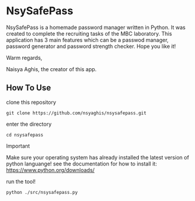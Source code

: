 # NsySafePass

NsySafePass is a homemade password manager written in Python. It was created to complete the recruiting tasks of the MBC laboratory. This application has 3 main features which can be a passwod manager, password generator and password strength checker. Hope you like it!

Warm regards,

Naisya Aghis, the creator of this app.

## How To Use

clone this repository
```
git clone https://github.com/nsyaghis/nsysafepass.git
```

enter the directory
```
cd nsysafepass
```
> [!IMPORTANT]  
> Make sure your operating system has already installed the latest version of python languange! see the documentation for how to install it: https://www.python.org/downloads/

run the tool!
```
python ./src/nsysafepass.py
```